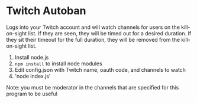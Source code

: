 # Twitch Autoban

Logs into your Twitch account and will watch channels for users on the kill-on-sight list. If they are seen, they will be timed out for a desired duration. If they sit their timeout for the full duration, they will be removed from the kill-on-sight list.
 
1. Install node.js
2. `npm install` to install node modules
3. Edit config.json with Twitch name, oauth code, and channels to watch
4. 'node index.js'

Note: you must be moderator in the channels that are specified for this program to be useful